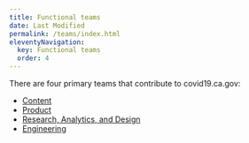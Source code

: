```yaml
---
title: Functional teams
date: Last Modified 
permalink: /teams/index.html
eleventyNavigation:
  key: Functional teams
  order: 4
---
```


There are four primary teams that contribute to covid19.ca.gov:

* [Content](https://teamdocs.covid19.ca.gov/teams/content/)
* [Product](https://teamdocs.covid19.ca.gov/teams/product/)
* [Research, Analytics, and Design](https://teamdocs.covid19.ca.gov/teams/rad/)
* [Engineering](https://teamdocs.covid19.ca.gov/teams/engineering/)
